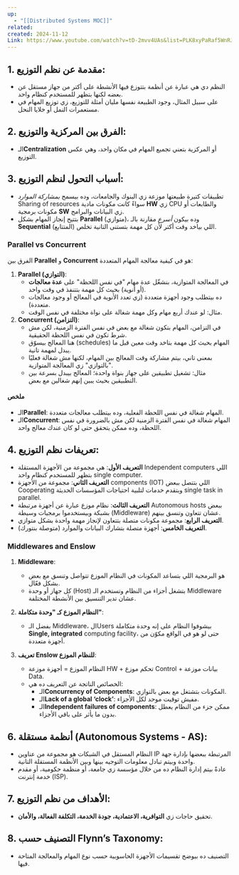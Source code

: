 ```yaml
---
up:
  - "[[Distributed Systems MOC]]"
related: 
created: 2024-11-12
Link: https://www.youtube.com/watch?v=tD-2mvv4UAs&list=PLK8xyPaRaf5WnRJYE46Z-57ILqH8gMUKq&index=1&t=126s
---
```

## 1. مقدمة عن نظم التوزيع:
   - النظم دي هي عبارة عن أنظمة بتتوزع فيها الأنشطة على أكتر من جهاز مستقل عن بعضه لكنها بتظهر للمستخدم كنظام واحد.
   - على سبيل المثال، وجود الطبيعة نفسها مليان أمثلة للتوزيع، زي توزيع المهام في مستعمرات النمل أو خلايا النحل.

## 2. الفرق بين المركزية والتوزيع:
   - الـ**Centralization** أو المركزية بتعني تجميع المهام في مكان واحد، وهي عكس التوزيع. 

## 3. أسباب التحول لنظم التوزيع:
   - تطبيقات كتيرة طبيعتها موزعة زي البنوك والجامعات، وده بيسمح *بمشاركة الموارد* Sharing of resources سواءً كانت مكونات مادية **HW** زي CPU والطابعات أو مكونات برمجية **SW** زي البيانات والبرامج.
   - بتتيح إنجاز المهام بشكل **Parallel** (متوازي)، وده بيكون *أسرع* مقارنة بالـ **Sequential** (المتتابع) اللي بياخد وقت أكتر لأن كل مهمة بتستنى التانية تخلص.

### Parallel vs Concurrent
الفرق بين **Parallel** و **Concurrent** هو في كيفية معالجة المهام المتعددة:

1. **Parallel (التوازي)**:
    - في المعالجة المتوازية، بنشغّل عدة مهام "في نفس اللحظة" على **عدة معالجات** (أو أنوية) بحيث كل مهمة بتتنفذ في وقت واحد.
    - ده بيتطلب وجود أجهزة متعددة (زي تعدد الأنوية في المعالج أو وجود معالجات متعددة).
    - مثال: لو عندك أربع مهام وكل مهمة شغالة على نواة مختلفة في نفس الوقت.
2. **Concurrent (التزامن)**:
    - في التزامن، المهام بتكون شغالة مع بعض في نفس الفترة الزمنية، لكن مش شرط تكون في نفس اللحظة الحقيقية.
    - هنا المعالج بيسوّق (schedules) المهام بحيث كل مهمة بتاخد وقت معين قبل ما يبدل لمهمة تانية.
    - بمعنى تاني، بيتم مشاركة وقت المعالج بين المهام، لكنها مش شغالة فعليًا "بالتوازي" زي المعالجة المتوازية.
    - مثال: تشغيل تطبيقين على جهاز بنواة واحدة؛ المعالج بيبدل بسرعة بين التطبيقين بحيث يبين إنهم شغالين مع بعض.

#### ملخص
- الـ**Parallel**: المهام شغالة في نفس اللحظة الفعلية، وده بيتطلب معالجات متعددة.
- الـ**Concurrent**: المهام شغالة في نفس الفترة الزمنية لكن مش بالضرورة في نفس اللحظة، وده ممكن يتحقق حتى لو كان عندك معالج واحد.
## 4. تعريفات نظم التوزيع:
   - **التعريف الأول**: هي مجموعة من الأجهزة المستقلة Independent computers اللي بتظهر للمستخدم كنظام واحد single computer.
   - **التعريف الثاني**: مجموعة من الأجهزة components (IOT) اللي بتتصل ببعض Cooperating وبتقدم خدمات لتلبية احتياجات المؤسسات الحديثة single task in parallel.
   - **التعريف الثالث**: نظام موزع عبارة عن أجهزة مرتبطة Autonomous hosts ببعض بشبكة وبيستخدموا برمجيات وسيطة (Middleware) عشان تتعاون وتنسق بينهم.
   - **التعريف الرابع**: مجموعة مكونات متصلة بتتعاون لإنجاز مهمة واحدة بشكل متوازي.
   - **التعريف الخامس**: أجهزة متصلة بتشارك البيانات والموارد (متوصلة بنتورك).

### Middlewares and Enslow
1. **Middleware**:
   - هو البرمجية اللي بتساعد المكونات في النظام الموزع تتواصل وتنسق مع بعض بشكل فعّال. 
   - كل جهاز أو وحدة (Host) بتشغل أجزاء من النظام وتستخدم الـ Middleware عشان تدير التنسيق بين الأنشطة المختلفة.

2. **النظام الموزع كـ "وحدة متكاملة"**:
   - بفضل الـ Middleware، الUsers بيشوفوا النظام على إنه وحدة متكاملة **Single, integrated** computing facility، حتى لو هو في الواقع مكوّن من أجهزة متعددة.

3. **تعريف Enslow للنظام الموزع**:
   - النظام الموزع = أجهزة موزعة HW + تحكم موزع Control + بيانات موزعة Data.
   - الخصائص الناتجة عن التعريف ده هي:
     - الـ**Concurrency of Components**: المكونات بتشتغل مع بعض بالتوازي.
     - الـ**Lack of a global ‘clock’**: مفيش توقيت موحد لكل الأجزاء.
     - الـ**Independent failures of components**: ممكن جزء من النظام يعطل بدون ما يأثر على باقي الأجزاء.
## 6. أنظمة مستقلة (Autonomous Systems - AS):
   - النظام المستقل في الشبكات هو مجموعة من عناوين IP المرتبطة ببعضها بإدارة جهة واحدة وبيتم تبادل معلومات التوجيه بينها وبين الأنظمة المستقلة التانية.
   - عادةً بيتم إدارة النظام ده من خلال مؤسسة زي جامعة، أو منظمة حكومية، أو مقدم خدمة إنترنت (ISP).
## 7. الأهداف من نظم التوزيع:
   - تحقيق حاجات زي **التوافرية، الاعتمادية، جودة الخدمة، التكلفة الفعالة، والأمان**.

## 8. التصنيف حسب Flynn’s Taxonomy:
   - التصنيف ده بيوضح تقسيمات الأجهزة الحاسوبية حسب نوع المهام والمعالجة المتاحة فيها.